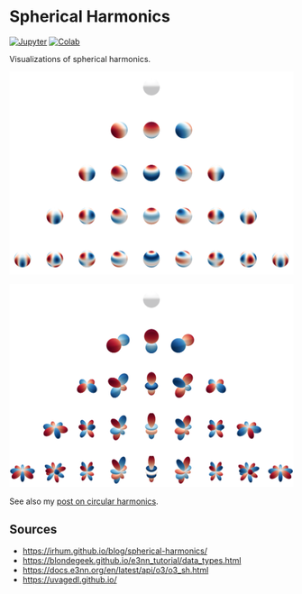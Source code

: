 # Spherical Harmonics

[![Jupyter](https://img.shields.io/static/v1.svg?logo=jupyter&label=Jupyter&message=View%20On%20Github&color=lightgreen)](src/spherical_harmonics.ipynb)
[![Colab](https://colab.research.google.com/assets/colab-badge.svg)](https://colab.research.google.com/github/mkofinas/spherical-harmonics/blob/main/src/spherical_harmonics.ipynb)


Visualizations of spherical harmonics.

![Spherical Harmonics](img/sph_harmonics.svg)

![Glyph Spherical Harmonics](img/glyph_sph_harmonics.svg)


See also my [post on circular harmonics](https://github.com/mkofinas/circular-harmonics).

## Sources

- https://irhum.github.io/blog/spherical-harmonics/
- https://blondegeek.github.io/e3nn_tutorial/data_types.html
- https://docs.e3nn.org/en/latest/api/o3/o3_sh.html
- https://uvagedl.github.io/
